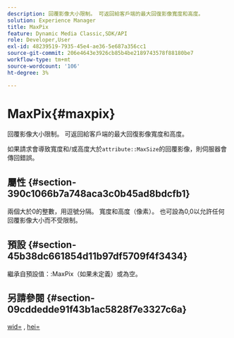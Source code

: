 ```yaml
---
description: 回覆影像大小限制。 可返回給客戶端的最大回復影像寬度和高度。
solution: Experience Manager
title: MaxPix
feature: Dynamic Media Classic,SDK/API
role: Developer,User
exl-id: 48239519-7935-45e4-ae36-5e687a356cc1
source-git-commit: 206e4643e3926cb85b4be2189743578f88180be7
workflow-type: tm+mt
source-wordcount: '106'
ht-degree: 3%

---
```


# MaxPix{#maxpix}

回覆影像大小限制。 可返回給客戶端的最大回復影像寬度和高度。

如果請求會導致寬度和/或高度大於`attribute::MaxSize`的回覆影像，則伺服器會傳回錯誤。

## 屬性 {#section-390c1066b7a748aca3c0b45ad8bdcfb1}

兩個大於0的整數，用逗號分隔。 寬度和高度（像素）。 也可設為0,0以允許任何回覆影像大小而不受限制。

## 預設 {#section-45b38dc661854d11b97df5709f4f3434}

繼承自預設值：:MaxPix（如果未定義）或為空。

## 另請參閱 {#section-09cddedde91f43b1ac5828f7e3327c6a}

[wid=](../../../../../ir-api/http-protocol/image-rendering-api-ref/c-ir-http-protocol-ref/c-ir-http-protocol-command-reference/r-ir-wid.md#reference-b7e691b0624941168c94b2749ae233ec) ,  [hei=](../../../../../ir-api/http-protocol/image-rendering-api-ref/c-ir-http-protocol-ref/c-ir-http-protocol-command-reference/r-ir-hei.md#reference-1c08f60365a94417a39867c09cac5478)
